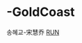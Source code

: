 ﻿# -GoldCoast
송혜교-宋慧乔
[RUN](https://micheljorden94.github.io/GoldCoast/复习/DOM编程艺术/change/init.html)
